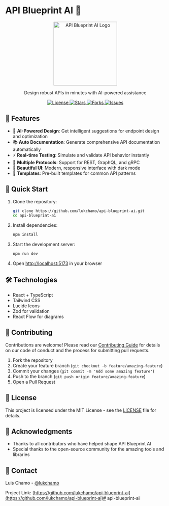 # API Blueprint AI 🚀

<div align="center">
  <img src="https://raw.githubusercontent.com/lukchamo/api-blueprint-ai/main/public/logo.png" alt="API Blueprint AI Logo" width="200" />
  
  <p align="center">
    Design robust APIs in minutes with AI-powered assistance
  </p>

  <p align="center">
    <a href="https://github.com/lukchamo/api-blueprint-ai/blob/main/LICENSE">
      <img src="https://img.shields.io/github/license/lukchamo/api-blueprint-ai" alt="License" />
    </a>
    <a href="https://github.com/lukchamo/api-blueprint-ai/stargazers">
      <img src="https://img.shields.io/github/stars/lukchamo/api-blueprint-ai" alt="Stars" />
    </a>
    <a href="https://github.com/lukchamo/api-blueprint-ai/network/members">
      <img src="https://img.shields.io/github/forks/lukchamo/api-blueprint-ai" alt="Forks" />
    </a>
    <a href="https://github.com/lukchamo/api-blueprint-ai/issues">
      <img src="https://img.shields.io/github/issues/lukchamo/api-blueprint-ai" alt="Issues" />
    </a>
  </p>
</div>

## 🌟 Features

- 🤖 **AI-Powered Design**: Get intelligent suggestions for endpoint design and optimization
- 📚 **Auto Documentation**: Generate comprehensive API documentation automatically
- ⚡ **Real-time Testing**: Simulate and validate API behavior instantly
- 🔄 **Multiple Protocols**: Support for REST, GraphQL, and gRPC
- 🎨 **Beautiful UI**: Modern, responsive interface with dark mode
- 🚀 **Templates**: Pre-built templates for common API patterns

## 🚀 Quick Start

1. Clone the repository:
   ```bash
   git clone https://github.com/lukchamo/api-blueprint-ai.git
   cd api-blueprint-ai
   ```

2. Install dependencies:
   ```bash
   npm install
   ```

3. Start the development server:
   ```bash
   npm run dev
   ```

4. Open [http://localhost:5173](http://localhost:5173) in your browser

## 🛠️ Technologies

- React + TypeScript
- Tailwind CSS
- Lucide Icons
- Zod for validation
- React Flow for diagrams

## 🤝 Contributing

Contributions are welcome! Please read our [Contributing Guide](CONTRIBUTING.md) for details on our code of conduct and the process for submitting pull requests.

1. Fork the repository
2. Create your feature branch (`git checkout -b feature/amazing-feature`)
3. Commit your changes (`git commit -m 'Add some amazing feature'`)
4. Push to the branch (`git push origin feature/amazing-feature`)
5. Open a Pull Request

## 📝 License

This project is licensed under the MIT License - see the [LICENSE](LICENSE) file for details.

## 🙏 Acknowledgments

- Thanks to all contributors who have helped shape API Blueprint AI
- Special thanks to the open-source community for the amazing tools and libraries

## 📧 Contact

Luis Chamo - [@lukchamo](https://twitter.com/lukchamo)

Project Link: [https://github.com/lukchamo/api-blueprint-ai](https://github.com/lukchamo/api-blueprint-ai)# api-blueprint-ai
